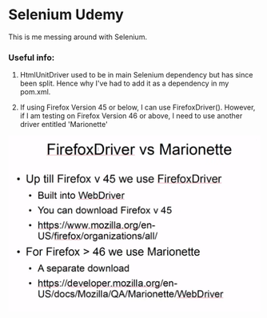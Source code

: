 # Selenium Udemy

This is me messing around with Selenium.

### Useful info:

1) HtmlUnitDriver used to be in main Selenium dependency but has since been split. Hence why I've had to add it as a dependency in my pom.xml.

2) If using Firefox Version 45 or below, I can use FirefoxDriver(). However, if I am testing on Firefox Version 46 or above, I need to use another driver entitled 'Marionette'

![FireFoxDriver vs Marionette](readme_images/firefoxDriver_vs_Marionette.png)